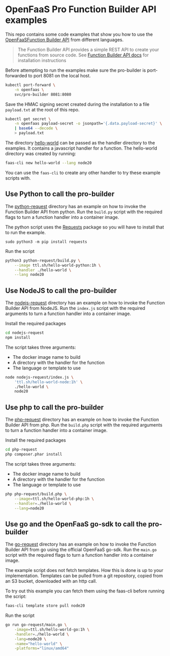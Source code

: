 # OpenFaaS Pro Function Builder API examples
This repo contains some code examples that show you how to use the [OpenFaaSFunction Builder API](https://docs.openfaas.com/openfaas-pro/builder/) from different languages.

> The Function Builder API provides a simple REST API to create your functions from source code.
> See [Function Builder API docs](https://docs.openfaas.com/openfaas-pro/builder/) for installation instructions

Before attempting to run the examples make sure the pro-builder is port-forwarded to port 8081 on the local host.

```bash
kubectl port-forward \
    -n openfaas \
    svc/pro-builder 8081:8080
```

Save the HMAC signing secret created during the installation to a file `payload.txt` at the root of this repo.
```bash
kubectl get secret \
    -n openfaas payload-secret -o jsonpath='{.data.payload-secret}' \
    | base64 --decode \
    > payload.txt
```

The directory [hello-world](./hello-world/) can be passed as the handler directory to the examples. It contains a javascript handler for a function. The hello-world directory was created by running:

```bash
faas-cli new hello-world --lang node20
```

You can use the `faas-cli` to create any other handler to try these example scripts with.

## Use Python to call the pro-builder

The [python-request](./python-request/) directory has an example on how to invoke the Function Builder API from python. Run the `build.py` script with the required flags to turn a function handler into a container image.

The python script uses the [Requests](https://requests.readthedocs.io/en/latest/) package so you will have to install that to run the example.

```
sudo python3 -m pip install requests
```

Run the script
```bash
python3 python-request/build.py \
    --image ttl.sh/hello-world-python:1h \
    --handler ./hello-world \
    --lang node20
```

## Use NodeJS to call the pro-builder
The [nodejs-request](./nodejs-request/) directory has an example on how to invoke the Function Builder API from NodeJS. Run the `index.js` script with the required arguments to turn a function handler into a container image.

Install the required packages
```bash
cd nodejs-request
npm install
```

The script takes three arguments:
- The docker image name to build
- A directory with the handler for the function
- The language or template to use

```bash
node nodejs-request/index.js \
    'ttl.sh/hello-world-node:1h' \
    ./hello-world \
    node20
```

## Use php to call the pro-builder
The [php-request](./php-request/) directory has an example on how to invoke the Function Builder API from php. Run the `build.php` script with the required arguments to turn a function handler into a container image.

Install the required packages
```bash
cd php-request
php composer.phar install
```

The script takes three arguments:
- The docker image name to build
- A directory with the handler for the function
- The language or template to use

```bash
php php-request/build.php \
    --image=ttl.sh/hello-world-php:1h \
    --handler=./hello-world \
    --lang=node20
```

## Use go and the OpenFaaS go-sdk to call the pro-builder
The [go-request](./go-request/) directory has an example on how to invoke the Function Builder API from go using the official OpenFaaS go-sdk. Run the `main.go` script with the required flags to turn a function handler into a container image.

The example script does not fetch templates. How this is done is up to your implementation. Templates can be pulled from a git repository, copied from an S3 bucket, downloaded with an http call.

To try out this example you can fetch them using the faas-cli before running the script:
```sh
faas-cli template store pull node20
```

Run the script
```bash
go run go-request/main.go \
    -image=ttl.sh/hello-world-go:1h \
    -handler=./hello-world \
    -lang=node20 \
    -name="hello-world" \
    -platforms="linux/amd64"
```